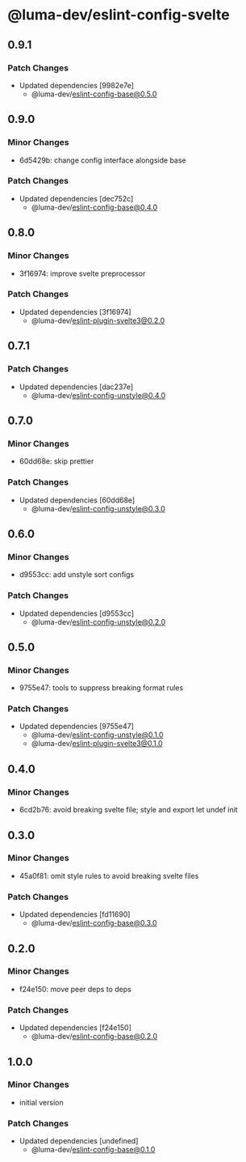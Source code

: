 # @luma-dev/eslint-config-svelte

## 0.9.1

### Patch Changes

- Updated dependencies [9982e7e]
  - @luma-dev/eslint-config-base@0.5.0

## 0.9.0

### Minor Changes

- 6d5429b: change config interface alongside base

### Patch Changes

- Updated dependencies [dec752c]
  - @luma-dev/eslint-config-base@0.4.0

## 0.8.0

### Minor Changes

- 3f16974: improve svelte preprocessor

### Patch Changes

- Updated dependencies [3f16974]
  - @luma-dev/eslint-plugin-svelte3@0.2.0

## 0.7.1

### Patch Changes

- Updated dependencies [dac237e]
  - @luma-dev/eslint-config-unstyle@0.4.0

## 0.7.0

### Minor Changes

- 60dd68e: skip prettier

### Patch Changes

- Updated dependencies [60dd68e]
  - @luma-dev/eslint-config-unstyle@0.3.0

## 0.6.0

### Minor Changes

- d9553cc: add unstyle sort configs

### Patch Changes

- Updated dependencies [d9553cc]
  - @luma-dev/eslint-config-unstyle@0.2.0

## 0.5.0

### Minor Changes

- 9755e47: tools to suppress breaking format rules

### Patch Changes

- Updated dependencies [9755e47]
  - @luma-dev/eslint-config-unstyle@0.1.0
  - @luma-dev/eslint-plugin-svelte3@0.1.0

## 0.4.0

### Minor Changes

- 6cd2b76: avoid breaking svelte file; style and export let undef init

## 0.3.0

### Minor Changes

- 45a0f81: omit style rules to avoid breaking svelte files

### Patch Changes

- Updated dependencies [fd11690]
  - @luma-dev/eslint-config-base@0.3.0

## 0.2.0

### Minor Changes

- f24e150: move peer deps to deps

### Patch Changes

- Updated dependencies [f24e150]
  - @luma-dev/eslint-config-base@0.2.0

## 1.0.0

### Minor Changes

- initial version

### Patch Changes

- Updated dependencies [undefined]
  - @luma-dev/eslint-config-base@0.1.0
